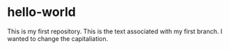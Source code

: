 # hello-world
This is my first repository.
This is the text associated with my first branch.
I wanted to change the capitaliation.
